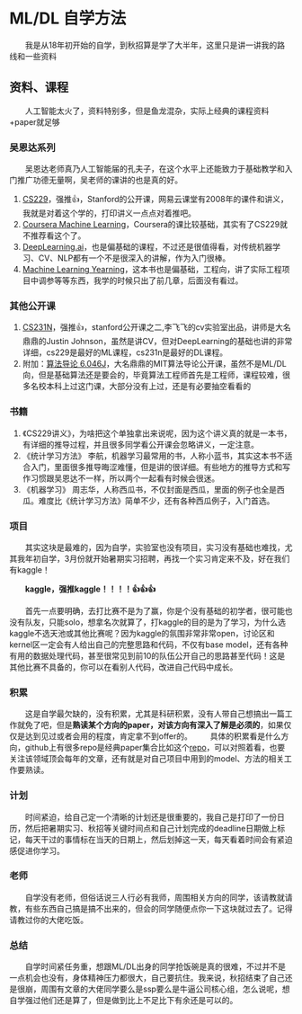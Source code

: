# ML/DL 自学方法
&#8195;&#8195;我是从18年初开始的自学，到秋招算是学了大半年，这里只是讲一讲我的路线和一些资料
## 资料、课程
&#8195;&#8195;人工智能太火了，资料特别多，但是鱼龙混杂，实际上经典的课程资料+paper就足够
### 吴恩达系列
&#8195;&#8195;吴恩达老师真乃人工智能届的孔夫子，在这个水平上还能致力于基础教学和入门推广功德无量啊，吴老师的课讲的也是真的好。
1. [CS229](http://open.163.com/special/opencourse/machinelearning.html)，强推👍，Stanford的公开课，网易云课堂有2008年的课件和讲义，我就是对着这个学的，打印讲义一点点对着推吧。
2. [Coursera Machine Learning](https://www.coursera.org/learn/machine-learning)，Coursera的课比较基础，其实有了CS229就不推荐看这个了。
3. [DeepLearning.ai](https://www.deeplearning.ai/)，也是偏基础的课程，不过还是很值得看，对传统机器学习、CV、NLP都有一个不是很深入的讲解，作为入门很棒。
4. [Machine Learning Yearning](https://www.deeplearning.ai/machine-learning-yearning/)，这本书也是偏基础，工程向，讲了实际工程项目中调参等等东西，我学的时候只出了前几章，后面没有看过。
### 其他公开课
1. [CS231N](http://cs231n.stanford.edu/)，强推👍，stanford公开课之二,李飞飞的cv实验室出品，讲师是大名鼎鼎的Justin Johnson，虽然是讲CV，但对DeepLearning的基础也讲的非常详细，cs229是最好的ML课程，cs231n是最好的DL课程。
2. 附加：[算法导论 6.046J](http://open.163.com/special/opencourse/algorithms.html)，大名鼎鼎的MIT算法导论公开课，虽然不是ML/DL向，但是基础算法还是要会的，毕竟算法工程师首先是工程师，课程较难，很多名校本科上过这门课，大部分没有上过，还是有必要抽空看看的
### 书籍
1. 《CS229讲义》，为啥把这个单独拿出来说呢，因为这个讲义真的就是一本书，有详细的推导过程，并且很多同学看公开课会忽略讲义，一定注意。
2. 《统计学习方法》 李航，机器学习最常用的书，人称小蓝书，其实这本书不适合入门，里面很多推导晦涩难懂，但是讲的很详细。有些地方的推导方式和写作习惯跟吴恩达不一样，所以两个一起看有时候会很迷。
3. 《机器学习》 周志华，人称西瓜书，不仅封面是西瓜，里面的例子也全是西瓜。难度比《统计学习方法》简单不少，还有各种西瓜例子，入门首选。
### 项目
&#8195;&#8195;其实这块是最难的，因为自学，实验室也没有项目，实习没有基础也难找，尤其我年初自学，3月份就开始暑期实习招聘，再找一个实习肯定来不及，好在我们有kaggle！

&#8195;&#8195;**kaggle，强推kaggle！！！！👍👍👍**

&#8195;&#8195;首先一点要明确，去打比赛不是为了赢，你是个没有基础的初学者，很可能也没有队友，只能solo，想拿名次就算了，打kaggle的目的是为了学习，为什么选kaggle不选天池或其他比赛呢？因为kaggle的氛围非常非常open，讨论区和kernel区一定会有人给出自己的完整思路和代码，不仅有base model，还有各种有用的数据处理代码，甚至很常见到前10的队伍公开自己的思路甚至代码！这是其他比赛不具备的，你可以在看别人代码，改进自己代码中成长。
### 积累
&#8195;&#8195;这是自学最欠缺的，没有积累，尤其是科研积累，没有人带自己想搞出一篇工作就免了吧，但是**熟读某个方向的paper，对该方向有深入了解是必须的**，如果仅仅是达到见过或者会用的程度，肯定拿不到offer的。
&#8195;&#8195;具体的积累看是什么方向，github上有很多repo是经典paper集合比如这个[repo](https://github.com//RedditSota/state-of-the-art-result-for-machine-learning-problems)，可以对照着看，也要关注该领域顶会每年的文章，还有就是对自己项目中用到的model、方法的相关工作要熟读。
### 计划
&#8195;&#8195;时间紧迫，给自己定一个清晰的计划还是很重要的，我自己是打印了一份日历，然后把暑期实习、秋招等关键时间点和自己计划完成的deadline日期做上标记，每天干过的事情标在当天的日期上，然后划掉这一天，每天看着时间会有紧迫感促进你学习。
### 老师
&#8195;&#8195;自学没有老师，但俗话说三人行必有我师，周围相关方向的同学，该请教就请教，有些东西自己搞是搞不出来的，但会的同学随便点你一下这块就过去了。记得请教过你的大佬吃饭。
### 总结
&#8195;&#8195;自学时间紧任务重，想跟ML/DL出身的同学抢饭碗是真的很难，不过并不是一点机会也没有，身体精神压力都很大，自己要抗住。我来说，秋招结束了自己还是很崩，周围有文章的大佬同学要么是ssp要么是牛逼公司核心组，怎么说呢，想自学强过他们还是算了，但是做到比上不足比下有余还是可以的。